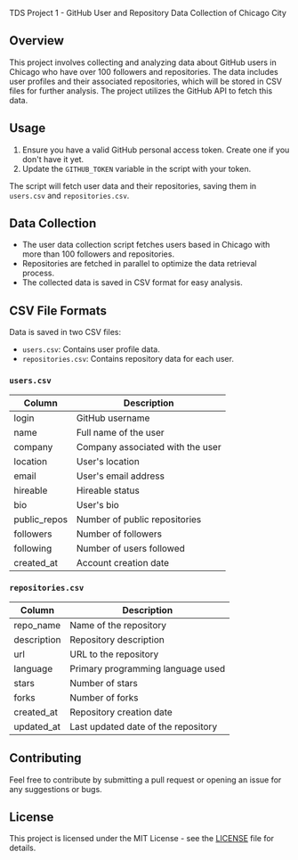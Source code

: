  TDS Project 1 - GitHub User and Repository Data Collection of Chicago City

## Overview
This project involves collecting and analyzing data about GitHub users in Chicago who have over 100 followers and repositories. The data includes user profiles and their associated repositories, which will be stored in CSV files for further analysis. The project utilizes the GitHub API to fetch this data.

## Usage

1. Ensure you have a valid GitHub personal access token. Create one if you don't have it yet.
2. Update the `GITHUB_TOKEN` variable in the script with your token.

The script will fetch user data and their repositories, saving them in `users.csv` and `repositories.csv`.

## Data Collection

- The user data collection script fetches users based in Chicago with more than 100 followers and repositories.
- Repositories are fetched in parallel to optimize the data retrieval process.
- The collected data is saved in CSV format for easy analysis.

## CSV File Formats

Data is saved in two CSV files:
  - `users.csv`: Contains user profile data.
  - `repositories.csv`: Contains repository data for each user.
    
### `users.csv`

| Column          | Description                                   |
|-----------------|-----------------------------------------------|
| login           | GitHub username                               |
| name            | Full name of the user                         |
| company         | Company associated with the user              |
| location        | User's location                               |
| email           | User's email address                          |
| hireable        | Hireable status                               |
| bio             | User's bio                                    |
| public_repos    | Number of public repositories                 |
| followers       | Number of followers                           |
| following       | Number of users followed                      |
| created_at      | Account creation date                         |

### `repositories.csv`

| Column          | Description                                   |
|-----------------|-----------------------------------------------|
| repo_name       | Name of the repository                        |
| description     | Repository description                        |
| url             | URL to the repository                         |
| language        | Primary programming language used             |
| stars           | Number of stars                               |
| forks           | Number of forks                               |
| created_at      | Repository creation date                      |
| updated_at      | Last updated date of the repository           |

## Contributing

Feel free to contribute by submitting a pull request or opening an issue for any suggestions or bugs.

## License

This project is licensed under the MIT License - see the [LICENSE](LICENSE) file for details.


